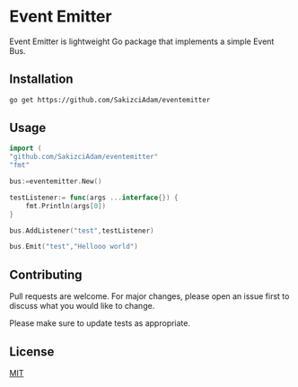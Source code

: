 # Event Emitter

Event Emitter is  lightweight Go package that implements a simple Event Bus.

## Installation

```bash
go get https://github.com/SakizciAdam/eventemitter
```
## Usage

```go
import (
"github.com/SakizciAdam/eventemitter"
"fmt"

bus:=eventemitter.New()

testListener:= func(args ...interface{}) {
    fmt.Println(args[0])
}

bus.AddListener("test",testListener)

bus.Emit("test","Hellooo world")
```

## Contributing
Pull requests are welcome. For major changes, please open an issue first to discuss what you would like to change.

Please make sure to update tests as appropriate.

## License
[MIT](https://choosealicense.com/licenses/mit/)